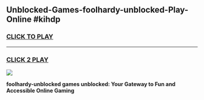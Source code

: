 
## Unblocked-Games-foolhardy-unblocked-Play-Online #kihdp
<h3>
<a href="https://news.freeplayer.one?title=foolhardy-unblocked&ref=3">CLICK TO PLAY</a></h3>
<hr>

<h3>
<a href="https://news.freeplayer.one?title=foolhardy-unblocked&ref=3">CLICK 2 PLAY</a>
  
</h3>

<a href="https://news.freeplayer.one?title=foolhardy-unblocked&ref=3"><img src="https://clearcache.store/games.png"></a>


**foolhardy-unblocked games unblocked: Your Gateway to Fun and Accessible Online Gaming**
